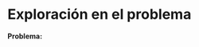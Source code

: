 # Exploración en el problema

**Problema:**

<!--stackedit_data:
eyJoaXN0b3J5IjpbLTE1NTMzOTMxNjUsLTIwODg3NDY2MTJdfQ
==
-->